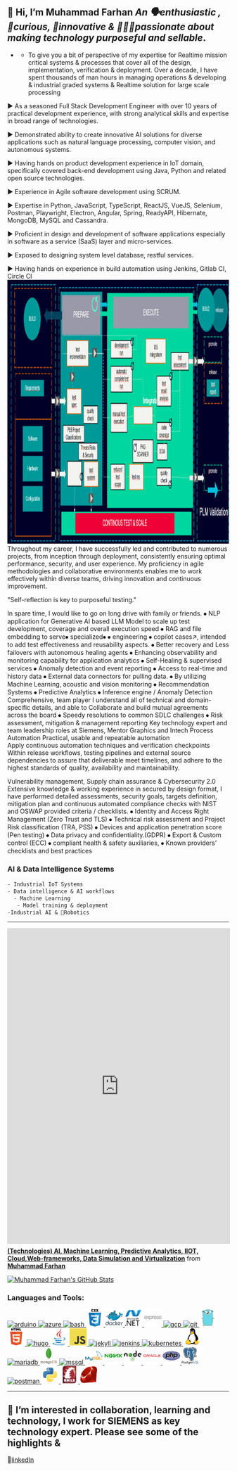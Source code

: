 ## 👋 Hi, I’m Muhammad Farhan   *An 🗣️enthusiastic ,  🧠curious, 🚀innovative  & 🧗🏾‍♀️passionate about making technology purposeful and sellable*.   
- - To give you a bit of perspective of my expertise for Realtime mission critical systems & processes that cover all of the design, implementation, verification & deployment. Over a decade, I have spent thousands of man hours in managing operations & developing & industrial graded systems & Realtime solution for large scale processing
 
<!-- ## AI Architect (Quality Assurance) Highly responsible & naturally curious SQA professional with over 15 years of demonstrated success, 

- - supported by strong credentials of releasing commercially viable products and solutions to customers in timely and cost effectively manner. -->
▶ As a seasoned Full Stack Development Engineer with over 10 years of practical development experience, with strong analytical skills and expertise in broad range of technologies.

▶ Demonstrated ability to create innovative AI solutions for diverse applications such as natural language processing, computer vision, and autonomous systems.

▶ Having hands on product development experience in IoT domain, specifically covered back-end development using Java, Python and related open source technologies.

▶ Experience in Agile software development using SCRUM.

▶ Expertise in Python, JavaScript, TypeScript, ReactJS, VueJS, Selenium, Postman, Playwright, Electron, Angular, Spring, ReadyAPI, Hibernate, MongoDB, MySQL and Cassandra.

▶ Proficient in design and development of software applications especially in software as a service (SaaS) layer and micro-services.

▶ Exposed to designing system level database, restful services.

▶ Having hands on experience in build automation using Jenkins, Gitlab CI, Circle CI
<img src="13.06.2024_02.02.48_REC.png" alt="MarineGEO circle logo" style="height: 600px; width:700px;"/>
Throughout my career, I have successfully led and contributed to numerous projects, from inception through deployment, consistently ensuring optimal performance, security, and user experience. My proficiency in agile methodologies and collaborative environments enables me to work effectively within diverse teams, driving innovation and continuous improvement.

"Self-reflection is key to purposeful testing."

In spare time, I would like to go on long drive with family or friends.
⦁ NLP application for Generative AI based LLM Model to scale up test development, coverage and overall execution speed
⦁ RAG and file embedding to serve⦁  specialized⦁  ⦁ engineering ⦁ copilot cases↗, intended to add test effectiveness and reusability aspects.
⦁ Better recovery and Less failovers with autonomous healing agents 
⦁ Enhancing observability and monitoring capability for application analytics
⦁ Self-Healing & supervised services
⦁ Anomaly detection and event reporting
⦁ Access to real-time and history data
⦁ External data connectors for pulling data.
⦁ By utilizing Machine Learning, acoustic and vision monitoring 
⦁ Recommendation Systems
⦁ Predictive Analytics
⦁ Inference engine / Anomaly Detection
  Comprehensive, team player 
I understand all of technical and domain-specific details, and able to 
Collaborate and build mutual agreements across the board
⦁ Speedy resolutions to common SDLC challenges 
⦁ Risk assessment, mitigation & management reporting
  Key technology expert and team leadership roles at Siemens, 
Mentor Graphics and Intech Process Automation 
  Practical, usable and repeatable automation  
Apply continuous automation techniques and verification checkpoints 
Within release workflows, testing pipelines and external source dependencies 
to assure that deliverable meet timelines, and adhere to the highest standards
of quality, availability and maintainability.
 
Vulnerability management, Supply chain assurance & Cybersecurity 2.0
Extensive knowledge & working experience in secured by design format, I have performed detailed assessments, security goals, targets definition, mitigation plan and continuous automated compliance checks with NIST and OSWAP provided criteria / checklists.
⦁ Identity and Access Right Management (Zero Trust and TLS)
⦁ Technical risk assessment and Project Risk classification (TRA, PSS)
⦁ Devices and application penetration score  (Pen testing)
⦁ Data privacy and confidentiality.(GDPR)
⦁ Export & Custom control (ECC) 
⦁ compliant health & safety auxiliaries, 
⦁ Known providers’ checklists and best practices




###  AI & Data Intelligence Systems 
    - Industrial IoT Systems
    - Data intelligence & AI workflows
      - Machine Learning
       - Model training & deployment
    -Industrial AI & 🤖Robotics
---
<iframe src="https://www.slideshare.net/slideshow/embed_code/key/vrFekps3ETJcT9?startSlide=1" width="670" height="715" frameborder="0" marginwidth="0" marginheight="0" scrolling="no" style="border:1px solid #CCC; border-width:1px; margin-bottom:5px;max-width: 100%;" allowfullscreen></iframe><div style="margin-bottom:5px"><strong><a href="https://www.slideshare.net/slideshow/technologies-ai-machine-learning-predictive-analytics-iiot-cloudwebframeworks-data-simulation-and-virtualization/267217262" title="(Technologies) AI, Machine Learning, Predictive Analytics, IIOT, Cloud,Web-frameworks, Data Simulation and Virtualization" target="_blank">(Technologies) AI, Machine Learning, Predictive Analytics, IIOT, Cloud,Web-frameworks, Data Simulation and Virtualization</a></strong> from <strong><a href="https://www.slideshare.net/FarhanTariq1" target="_blank">Muhammad Farhan</a></strong></div>

[![Muhammad Farhan's GitHub Stats](https://awesome-github-stats.azurewebsites.net/user-stats/intigration?cardType=level&?theme=graywhite&preferLogin=true&Background=DD6F2C41&Title=FFFCFC&Text=DDDDDD)](https://github.com/intigration)

<h3 align="left">Languages and Tools:</h3>
<p align="left"> <a href="https://www.arduino.cc/" target="_blank" rel="noreferrer"> <img src="https://cdn.worldvectorlogo.com/logos/arduino-1.svg" alt="arduino" width="40" height="40"/> </a> <a href="https://azure.microsoft.com/en-in/" target="_blank" rel="noreferrer"> <img src="https://www.vectorlogo.zone/logos/microsoft_azure/microsoft_azure-icon.svg" alt="azure" width="40" height="40"/> </a> <a href="https://www.gnu.org/software/bash/" target="_blank" rel="noreferrer"> <img src="https://www.vectorlogo.zone/logos/gnu_bash/gnu_bash-icon.svg" alt="bash" width="40" height="40"/> </a> <a href="https://www.w3schools.com/css/" target="_blank" rel="noreferrer"> <img src="https://raw.githubusercontent.com/devicons/devicon/master/icons/css3/css3-original-wordmark.svg" alt="css3" width="40" height="40"/> </a> <a href="https://www.docker.com/" target="_blank" rel="noreferrer"> <img src="https://raw.githubusercontent.com/devicons/devicon/master/icons/docker/docker-original-wordmark.svg" alt="docker" width="40" height="40"/> </a> <a href="https://dotnet.microsoft.com/" target="_blank" rel="noreferrer"> <img src="https://raw.githubusercontent.com/devicons/devicon/master/icons/dot-net/dot-net-original-wordmark.svg" alt="dotnet" width="40" height="40"/> </a> <a href="https://expressjs.com" target="_blank" rel="noreferrer"> <img src="https://raw.githubusercontent.com/devicons/devicon/master/icons/express/express-original-wordmark.svg" alt="express" width="40" height="40"/> </a> <a href="https://cloud.google.com" target="_blank" rel="noreferrer"> <img src="https://www.vectorlogo.zone/logos/google_cloud/google_cloud-icon.svg" alt="gcp" width="40" height="40"/> </a> <a href="https://git-scm.com/" target="_blank" rel="noreferrer"> <img src="https://www.vectorlogo.zone/logos/git-scm/git-scm-icon.svg" alt="git" width="40" height="40"/> </a> <a href="https://golang.org" target="_blank" rel="noreferrer"> <img src="https://raw.githubusercontent.com/devicons/devicon/master/icons/go/go-original.svg" alt="go" width="40" height="40"/> </a> <a href="https://www.w3.org/html/" target="_blank" rel="noreferrer"> <img src="https://raw.githubusercontent.com/devicons/devicon/master/icons/html5/html5-original-wordmark.svg" alt="html5" width="40" height="40"/> </a> <a href="https://gohugo.io/" target="_blank" rel="noreferrer"> <img src="https://api.iconify.design/logos-hugo.svg" alt="hugo" width="40" height="40"/> </a> <a href="https://www.java.com" target="_blank" rel="noreferrer"> <img src="https://raw.githubusercontent.com/devicons/devicon/master/icons/java/java-original.svg" alt="java" width="40" height="40"/> </a> <a href="https://developer.mozilla.org/en-US/docs/Web/JavaScript" target="_blank" rel="noreferrer"> <img src="https://raw.githubusercontent.com/devicons/devicon/master/icons/javascript/javascript-original.svg" alt="javascript" width="40" height="40"/> </a> <a href="https://jekyllrb.com/" target="_blank" rel="noreferrer"> <img src="https://www.vectorlogo.zone/logos/jekyllrb/jekyllrb-icon.svg" alt="jekyll" width="40" height="40"/> </a> <a href="https://www.jenkins.io" target="_blank" rel="noreferrer"> <img src="https://www.vectorlogo.zone/logos/jenkins/jenkins-icon.svg" alt="jenkins" width="40" height="40"/> </a> <a href="https://kubernetes.io" target="_blank" rel="noreferrer"> <img src="https://www.vectorlogo.zone/logos/kubernetes/kubernetes-icon.svg" alt="kubernetes" width="40" height="40"/> </a> <a href="https://www.linux.org/" target="_blank" rel="noreferrer"> <img src="https://raw.githubusercontent.com/devicons/devicon/master/icons/linux/linux-original.svg" alt="linux" width="40" height="40"/> </a> <a href="https://mariadb.org/" target="_blank" rel="noreferrer"> <img src="https://www.vectorlogo.zone/logos/mariadb/mariadb-icon.svg" alt="mariadb" width="40" height="40"/> </a> <a href="https://www.mongodb.com/" target="_blank" rel="noreferrer"> <img src="https://raw.githubusercontent.com/devicons/devicon/master/icons/mongodb/mongodb-original-wordmark.svg" alt="mongodb" width="40" height="40"/> </a> <a href="https://www.microsoft.com/en-us/sql-server" target="_blank" rel="noreferrer"> <img src="https://www.svgrepo.com/show/303229/microsoft-sql-server-logo.svg" alt="mssql" width="40" height="40"/> </a> <a href="https://www.mysql.com/" target="_blank" rel="noreferrer"> <img src="https://raw.githubusercontent.com/devicons/devicon/master/icons/mysql/mysql-original-wordmark.svg" alt="mysql" width="40" height="40"/> </a> <a href="https://www.nginx.com" target="_blank" rel="noreferrer"> <img src="https://raw.githubusercontent.com/devicons/devicon/master/icons/nginx/nginx-original.svg" alt="nginx" width="40" height="40"/> </a> <a href="https://nodejs.org" target="_blank" rel="noreferrer"> <img src="https://raw.githubusercontent.com/devicons/devicon/master/icons/nodejs/nodejs-original-wordmark.svg" alt="nodejs" width="40" height="40"/> </a> <a href="https://www.oracle.com/" target="_blank" rel="noreferrer"> <img src="https://raw.githubusercontent.com/devicons/devicon/master/icons/oracle/oracle-original.svg" alt="oracle" width="40" height="40"/> </a> <a href="https://www.php.net" target="_blank" rel="noreferrer"> <img src="https://raw.githubusercontent.com/devicons/devicon/master/icons/php/php-original.svg" alt="php" width="40" height="40"/> </a> <a href="https://www.postgresql.org" target="_blank" rel="noreferrer"> <img src="https://raw.githubusercontent.com/devicons/devicon/master/icons/postgresql/postgresql-original-wordmark.svg" alt="postgresql" width="40" height="40"/> </a> <a href="https://postman.com" target="_blank" rel="noreferrer"> <img src="https://www.vectorlogo.zone/logos/getpostman/getpostman-icon.svg" alt="postman" width="40" height="40"/> </a> <a href="https://www.python.org" target="_blank" rel="noreferrer"> <img src="https://raw.githubusercontent.com/devicons/devicon/master/icons/python/python-original.svg" alt="python" width="40" height="40"/> </a> <a href="https://rubyonrails.org" target="_blank" rel="noreferrer"> <img src="https://raw.githubusercontent.com/devicons/devicon/master/icons/rails/rails-original-wordmark.svg" alt="rails" width="40" height="40"/> </a> <a href="https://www.ruby-lang.org/en/" target="_blank" rel="noreferrer"> <img src="https://raw.githubusercontent.com/devicons/devicon/master/icons/ruby/ruby-original.svg" alt="ruby" width="40" height="40"/> </a> </p>

---

👀 I’m interested in collaboration, learning and technology, I work for SIEMENS as key technology expert. Please see some of the highlights & 
---

🤝[linkedIn](https://www.linkedin.com/in/engr-farhan/)

